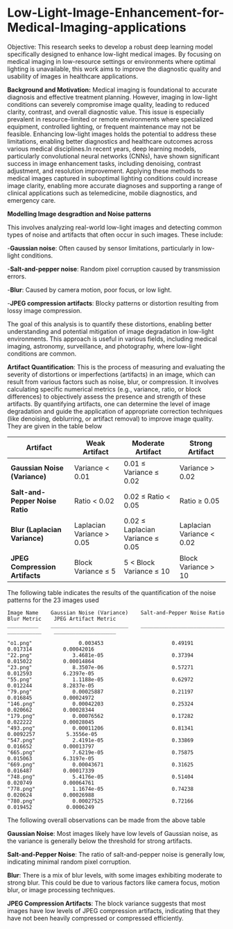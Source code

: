 # Low-Light-Image-Enhancement-for-Medical-Imaging-applications

Objective:
This research seeks to develop a robust deep learning model specifically designed to enhance low-light medical images. By focusing on medical imaging in low-resource settings or environments where optimal lighting is unavailable, this work aims to improve the diagnostic quality and usability of images in healthcare applications.

**Background and Motivation:**
Medical imaging is foundational to accurate diagnosis and effective treatment planning. However, imaging in low-light conditions can severely compromise image quality, leading to reduced clarity, contrast, and overall diagnostic value. This issue is especially prevalent in resource-limited or remote environments where specialized equipment, controlled lighting, or frequent maintenance may not be feasible. Enhancing low-light images holds the potential to address these limitations, enabling better diagnostics and healthcare outcomes across various medical disciplines.In recent years, deep learning models, particularly convolutional neural networks (CNNs), have shown significant success in image enhancement tasks, including denoising, contrast adjustment, and resolution improvement. Applying these methods to medical images captured in suboptimal lighting conditions could increase image clarity, enabling more accurate diagnoses and supporting a range of clinical applications such as telemedicine, mobile diagnostics, and emergency care.

**Modelling Image desgradtion and Noise patterns**

This involves analyzing real-world low-light images and detecting common types of noise and artifacts that often occur in such images. These include:

-**Gaussian noise**: Often caused by sensor limitations, particularly in low-light conditions.

-**Salt-and-pepper noise**: Random pixel corruption caused by transmission errors.

-**Blur**: Caused by camera motion, poor focus, or low light.

-**JPEG compression artifacts**: Blocky patterns or distortion resulting from lossy image compression.

The goal of this analysis is to quantify these distortions, enabling better understanding and potential mitigation of image degradation in low-light environments. This approach is useful in various fields, including medical imaging, astronomy, surveillance, and photography, where low-light conditions are common.

**Artifact Quantification**: 
This is the process of measuring and evaluating the severity of distortions or imperfections (artifacts) in an image, which can result from various factors such as noise, blur, or compression. It involves calculating specific numerical metrics (e.g., variance, ratio, or block differences) to objectively assess the presence and strength of these artifacts. By quantifying artifacts, one can determine the level of image degradation and guide the application of appropriate correction techniques (like denoising, deblurring, or artifact removal) to improve image quality. They are given in the table below

| **Artifact**                    | **Weak Artifact**                        | **Moderate Artifact**                           | **Strong Artifact**                           |
|---------------------------------|------------------------------------------|-------------------------------------------------|------------------------------------------------|
| **Gaussian Noise (Variance)**   | Variance < 0.01                          | 0.01 ≤ Variance ≤ 0.02                          | Variance > 0.02                               |
| **Salt-and-Pepper Noise Ratio** | Ratio < 0.02                             | 0.02 ≤ Ratio < 0.05                             | Ratio ≥ 0.05                                  |
| **Blur (Laplacian Variance)**   | Laplacian Variance > 0.05                | 0.02 ≤ Laplacian Variance ≤ 0.05                | Laplacian Variance < 0.02                     |
| **JPEG Compression Artifacts**  | Block Variance ≤ 5                       | 5 < Block Variance ≤ 10                         | Block Variance > 10                           |


The following table indicates the results of the quantification of the noise patterns for the 23 images used

    Image Name    Gaussian Noise (Variance)    Salt-and-Pepper Noise Ratio    Blur Metric    JPEG Artifact Metric
    __________    _________________________    ___________________________    ___________    ____________________

    "o1.png"               0.003453                      0.49191                0.017314          0.00042016     
    "22.png"             3.4681e-05                      0.37394                0.015022          0.00014864     
    "23.png"             8.3507e-06                      0.57271                0.012593          6.2397e-05     
    "55.png"             1.1188e-05                      0.62972                0.012244          8.2837e-05     
    "79.png"             0.00025887                      0.21197                0.016845          0.00024972     
    "146.png"            0.00042203                      0.25324                0.020662          0.00028344     
    "179.png"            0.00076562                      0.17282                0.022222          0.00028045     
    "493.png"            0.00011206                      0.81341               0.0092257          5.3556e-05     
    "547.png"            2.4191e-05                      0.33869                0.016652          0.00013797     
    "665.png"            7.6219e-05                      0.75875                0.015063          6.3197e-05     
    "669.png"            0.00043671                      0.31625                0.016487          0.00017339     
    "748.png"            5.4176e-05                      0.51404                0.020749          0.00064761     
    "778.png"            1.1674e-05                      0.74238                0.020624          0.00026988     
    "780.png"            0.00027525                      0.72166                0.019452           0.0006249     

The following overall observations can be made from the above table

**Gaussian Noise**: Most images likely have low levels of Gaussian noise, as the variance is generally below the threshold for strong artifacts.

**Salt-and-Pepper Noise**: The ratio of salt-and-pepper noise is generally low, indicating minimal random pixel corruption.

**Blur**: There is a mix of blur levels, with some images exhibiting moderate to strong blur. This could be due to various factors like camera focus, motion blur, or image processing techniques.

**JPEG Compression Artifacts**: The block variance suggests that most images have low levels of JPEG compression artifacts, indicating that they have not been heavily compressed or compressed efficiently.
